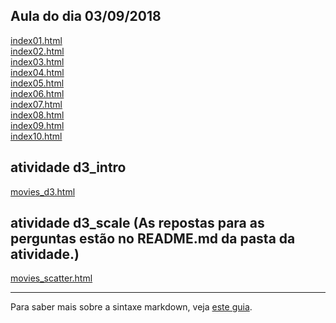 ## Aula do dia 03/09/2018

[index01.html](basic/index01.html)<br>
[index02.html](basic/index02.html)<br>
[index03.html](basic/index03.html)<br>
[index04.html](basic/index04.html)<br>
[index05.html](basic/index05.html)<br>
[index06.html](basic/index06.html)<br>
[index07.html](basic/index07.html)<br>
[index08.html](basic/index08.html)<br>
[index09.html](basic/index09.html)<br>
[index10.html](basic/index10.html)<br>

## atividade d3_intro
[movies_d3.html](d3_intro/movies_d3.html)<br>

## atividade d3_scale (As repostas para as perguntas estão no README.md da pasta da atividade.)
[movies_scatter.html](d3_scale/movies_scatter.html)<br>

---

Para saber mais sobre a sintaxe markdown, veja [este guia](https://guides.github.com/features/mastering-markdown/).
